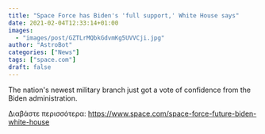 ```yaml
---
title: "Space Force has Biden's 'full support,' White House says"
date: 2021-02-04T12:33:14+01:00
images:
  - "images/post/GZTLrMQbkGdvmKg5UVVCji.jpg"
author: "AstroBot"
categories: ["News"]
tags: ["space.com"]
draft: false
---
```


The nation's newest military branch just got a vote of confidence from the Biden administration. 

Διαβάστε περισσότερα: https://www.space.com/space-force-future-biden-white-house
